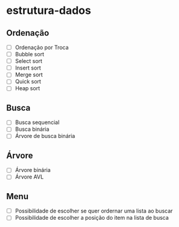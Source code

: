 # estrutura-dados

## Ordenação

- [ ] Ordenação por Troca
- [ ] Bubble sort
- [ ] Select sort
- [ ] Insert sort
- [ ] Merge sort
- [ ] Quick sort
- [ ] Heap sort

## Busca

- [ ] Busca sequencial
- [ ] Busca binária
- [ ] Árvore de busca binária

## Árvore

- [ ] Árvore binária
- [ ] Árvore AVL

## Menu

- [ ] Possibilidade de escolher se quer ordernar uma lista ao buscar
- [ ] Possibilidade de escolher a posição do item na lista de busca